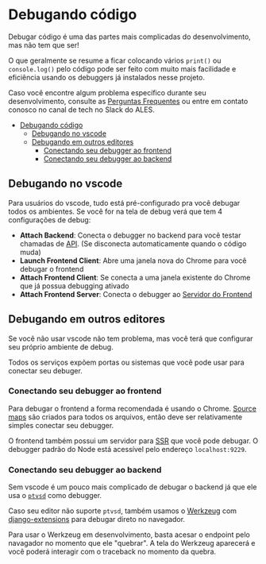 # Debugando código 
Debugar código é uma das partes mais complicadas do desenvolvimento, mas não tem que ser!

O que geralmente se resume a ficar colocando vários `print()` ou `console.log()` pelo código pode ser feito com muito mais facilidade e eficiência usando os debuggers já instalados nesse projeto.

Caso você encontre algum problema específico durante seu desenvolvimento, consulte as [Perguntas Frequentes](faq.md) ou entre em contato conosco no canal de tech no Slack do ALES.

- [Debugando código](#debugando-c%c3%b3digo)
  - [Debugando no vscode](#debugando-no-vscode)
  - [Debugando em outros editores](#debugando-em-outros-editores)
    - [Conectando seu debugger ao frontend](#conectando-seu-debugger-ao-frontend)
    - [Conectando seu debugger ao backend](#conectando-seu-debugger-ao-backend)

## Debugando no vscode

Para usuários do vscode, tudo está pré-configurado pra você debugar todos os ambientes. Se você for na tela de debug verá que tem 4 configurações de debug:

- **Attach Backend**: Conecta o debugger no backend para você testar chamadas de [API](#api). (Se disconecta automaticamente quando o código muda)
- **Launch Frontend Client**: Abre uma janela nova do Chrome para você debugar o frontend
- **Attach Frontend Client**: Se conecta a uma janela existente do Chrome que já possua debugging ativado
- **Attach Frontend Server**: Conecta o debugger ao [Servidor do Frontend](#ssr)


## Debugando em outros editores
Se você não usar vscode não tem problema, mas você terá que configurar seu próprio ambiente de debug.

Todos os serviços expõem portas ou sistemas que você pode usar para conectar seu debuger.

### Conectando seu debugger ao frontend
Para debugar o frontend a forma recomendada é usando o Chrome. [Source maps](conceitos.md#source-maps) são criados para todos os arquivos, então deve ser relativamente simples conectar seu debugger.

O frontend também possui um servidor para [SSR](conceitos.md#ssr) que você pode debugar. O debugger padrão do Node está acessível pelo endereço `localhost:9229`.

### Conectando seu debugger ao backend
Sem vscode é um pouco mais complicado de debugar o backend já que ele usa o [`ptvsd`](https://github.com/microsoft/ptvsd) como debugger.

Caso seu editor não suporte `ptvsd`, também usamos o [Werkzeug](https://palletsprojects.com/p/werkzeug/) com [django-extensions](https://django-extensions.readthedocs.io/en/latest/runserver_plus.html) para debugar direto no navegador.

Para usar o Werkzeug em desenvolvimento, basta acesar o endpoint pelo navagador no momento que ele "quebrar". A tela do Werkzeug aparecerá e você poderá interagir com o traceback no momento da quebra.
